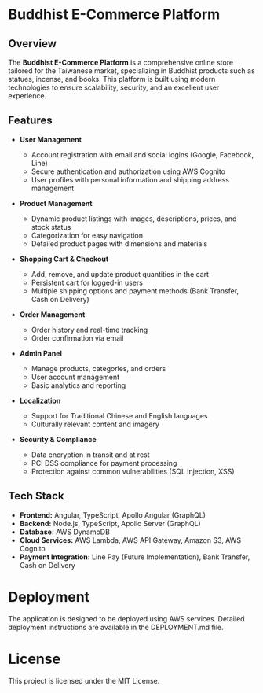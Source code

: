 # Buddhist E-Commerce Platform

## **Overview**

The **Buddhist E-Commerce Platform** is a comprehensive online store tailored for the Taiwanese market, specializing in Buddhist products such as statues, incense, and books. This platform is built using modern technologies to ensure scalability, security, and an excellent user experience.

## **Features**

- **User Management**
  - Account registration with email and social logins (Google, Facebook, Line)
  - Secure authentication and authorization using AWS Cognito
  - User profiles with personal information and shipping address management

- **Product Management**
  - Dynamic product listings with images, descriptions, prices, and stock status
  - Categorization for easy navigation
  - Detailed product pages with dimensions and materials

- **Shopping Cart & Checkout**
  - Add, remove, and update product quantities in the cart
  - Persistent cart for logged-in users
  - Multiple shipping options and payment methods (Bank Transfer, Cash on Delivery)

- **Order Management**
  - Order history and real-time tracking
  - Order confirmation via email

- **Admin Panel**
  - Manage products, categories, and orders
  - User account management
  - Basic analytics and reporting

- **Localization**
  - Support for Traditional Chinese and English languages
  - Culturally relevant content and imagery

- **Security & Compliance**
  - Data encryption in transit and at rest
  - PCI DSS compliance for payment processing
  - Protection against common vulnerabilities (SQL injection, XSS)

## **Tech Stack**

- **Frontend:** Angular, TypeScript, Apollo Angular (GraphQL)
- **Backend:** Node.js, TypeScript, Apollo Server (GraphQL)
- **Database:** AWS DynamoDB
- **Cloud Services:** AWS Lambda, AWS API Gateway, Amazon S3, AWS Cognito
- **Payment Integration:** Line Pay (Future Implementation), Bank Transfer, Cash on Delivery




# Deployment
The application is designed to be deployed using AWS services. Detailed deployment instructions are available in the DEPLOYMENT.md file.

# License
This project is licensed under the MIT License.
